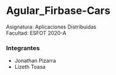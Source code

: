 # Agular_Firbase-Cars
Asignatura: Aplicaciones Distribuidas\
Facultad: ESFOT
2020-A

### Integrantes
- Jonathan Pizarra
- Lizeth Toasa
